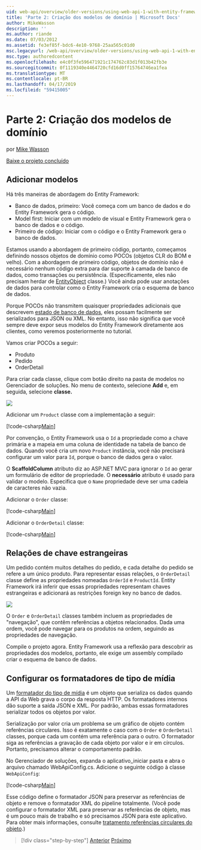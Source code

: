 ```yaml
---
uid: web-api/overview/older-versions/using-web-api-1-with-entity-framework-5/using-web-api-with-entity-framework-part-2
title: 'Parte 2: Criação dos modelos de domínio | Microsoft Docs'
author: MikeWasson
description: ''
ms.author: riande
ms.date: 07/03/2012
ms.assetid: fe3ef85f-bdc6-4e10-9768-25aa565c01d0
msc.legacyurl: /web-api/overview/older-versions/using-web-api-1-with-entity-framework-5/using-web-api-with-entity-framework-part-2
msc.type: authoredcontent
ms.openlocfilehash: e4c0f3fe596471921c174762c83d1f013b42fb3e
ms.sourcegitcommit: 0f1119340e4464720cfd16d0ff15764746ea1fea
ms.translationtype: MT
ms.contentlocale: pt-BR
ms.lasthandoff: 04/17/2019
ms.locfileid: "59415005"
---
```

# <a name="part-2-creating-the-domain-models"></a>Parte 2: Criação dos modelos de domínio

por [Mike Wasson](https://github.com/MikeWasson)

[Baixe o projeto concluído](http://code.msdn.microsoft.com/ASP-NET-Web-API-with-afa30545)

## <a name="add-models"></a>Adicionar modelos

Há três maneiras de abordagem do Entity Framework:

- Banco de dados, primeiro: Você começa com um banco de dados e do Entity Framework gera o código.
- Model first: Iniciar com um modelo de visual e Entity Framework gera o banco de dados e o código.
- Primeiro de código: Iniciar com o código e o Entity Framework gera o banco de dados.

Estamos usando a abordagem de primeiro código, portanto, começamos definindo nossos objetos de domínio como POCOs (objetos CLR do BOM e velho). Com a abordagem de primeiro código, objetos de domínio não é necessário nenhum código extra para dar suporte à camada de banco de dados, como transações ou persistência. (Especificamente, eles não precisam herdar de [EntityObject](https://msdn.microsoft.com/library/system.data.objects.dataclasses.entityobject.aspx) classe.) Você ainda pode usar anotações de dados para controlar como o Entity Framework cria o esquema de banco de dados.

Porque POCOs não transmitem quaisquer propriedades adicionais que descrevem [estado de banco de dados](https://msdn.microsoft.com/library/system.data.entitystate.aspx), eles possam facilmente ser serializados para JSON ou XML. No entanto, isso não significa que você sempre deve expor seus modelos do Entity Framework diretamente aos clientes, como veremos posteriormente no tutorial.

Vamos criar POCOs a seguir:

- Produto
- Pedido
- OrderDetail

Para criar cada classe, clique com botão direito na pasta de modelos no Gerenciador de soluções. No menu de contexto, selecione **Add** e, em seguida, selecione **classe.**

![](using-web-api-with-entity-framework-part-2/_static/image1.png)

Adicionar um `Product` classe com a implementação a seguir:

[!code-csharp[Main](using-web-api-with-entity-framework-part-2/samples/sample1.cs)]

Por convenção, o Entity Framework usa o `Id` a propriedade como a chave primária e a mapeia em uma coluna de identidade na tabela de banco de dados. Quando você cria um novo `Product` instância, você não precisará configurar um valor para `Id`, porque o banco de dados gera o valor.

O **ScaffoldColumn** atributo diz ao ASP.NET MVC para ignorar o `Id` ao gerar um formulário de editor de propriedade. O **necessário** atributo é usado para validar o modelo. Especifica que o `Name` propriedade deve ser uma cadeia de caracteres não vazia.

Adicionar o `Order` classe:

[!code-csharp[Main](using-web-api-with-entity-framework-part-2/samples/sample2.cs)]

Adicionar o `OrderDetail` classe:

[!code-csharp[Main](using-web-api-with-entity-framework-part-2/samples/sample3.cs)]

## <a name="foreign-key-relations"></a>Relações de chave estrangeiras

Um pedido contém muitos detalhes do pedido, e cada detalhe do pedido se refere a um único produto. Para representar essas relações, o `OrderDetail` classe define as propriedades nomeadas `OrderId` e `ProductId`. Entity Framework irá inferir que essas propriedades representam chaves estrangeiras e adicionará as restrições foreign key no banco de dados.

![](using-web-api-with-entity-framework-part-2/_static/image2.png)

O `Order` e `OrderDetail` classes também incluem as propriedades de "navegação", que contêm referências a objetos relacionados. Dada uma ordem, você pode navegar para os produtos na ordem, seguindo as propriedades de navegação.

Compile o projeto agora. Entity Framework usa a reflexão para descobrir as propriedades dos modelos, portanto, ele exige um assembly compilado criar o esquema de banco de dados.

## <a name="configure-the-media-type-formatters"></a>Configurar os formatadores de tipo de mídia

Um [formatador do tipo de mídia](../../formats-and-model-binding/media-formatters.md) é um objeto que serializa os dados quando a API da Web grava o corpo da resposta HTTP. Os formatadores internos dão suporte a saída JSON e XML. Por padrão, ambas essas formatadores serializar todos os objetos por valor.

Serialização por valor cria um problema se um gráfico de objeto contém referências circulares. Isso é exatamente o caso com o `Order` e `OrderDetail` classes, porque cada um contém uma referência para o outro. O formatador siga as referências a gravação de cada objeto por valor e ir em círculos. Portanto, precisamos alterar o comportamento padrão.

No Gerenciador de soluções, expanda o aplicativo\_iniciar pasta e abra o arquivo chamado WebApiConfig.cs. Adicione o seguinte código à classe `WebApiConfig`:

[!code-csharp[Main](using-web-api-with-entity-framework-part-2/samples/sample4.cs?highlight=11)]

Esse código define o formatador JSON para preservar as referências de objeto e remove o formatador XML do pipeline totalmente. (Você pode configurar o formatador XML para preservar as referências de objeto, mas é um pouco mais de trabalho e só precisamos JSON para este aplicativo. Para obter mais informações, consulte [tratamento referências circulares do objeto](../../formats-and-model-binding/json-and-xml-serialization.md#handling_circular_object_references).)

> [!div class="step-by-step"]
> [Anterior](using-web-api-with-entity-framework-part-1.md)
> [Próximo](using-web-api-with-entity-framework-part-3.md)
